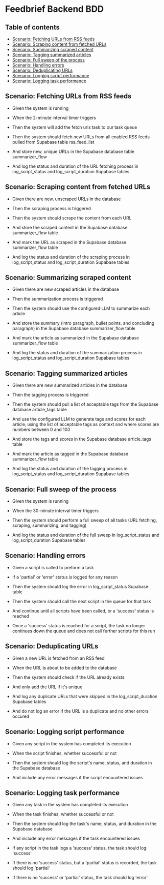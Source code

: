 # Feedbrief Backend BDD

## Table of contents

- [Scenario: Fetching URLs from RSS feeds](#scenario-fetching-urls-from-rss-feeds)
- [Scenario: Scraping content from fetched URLs](#scenario-scraping-content-from-fetched-urls)
- [Scenario: Summarizing scraped content](#scenario-summarizing-scraped-content)
- [Scenario: Tagging summarized articles](#scenario-tagging-summarized-articles)
- [Scenario: Full sweep of the process](#scenario-full-sweep-of-the-process)
- [Scenario: Handling errors](#scenario-handling-errors)
- [Scenario: Deduplicating URLs](#scenario-deduplicating-urls)
- [Scenario: Logging script performance](#scenario-logging-script-performance)
- [Scenario: Logging task performance](#scenario-logging-task-performance)

## Scenario: Fetching URLs from RSS feeds

- Given the system is running

- When the 2-minute interval timer triggers

- Then the system will add the fetch urls task to our task queue

- Then the system should fetch new URLs from all enabled RSS feeds pulled from Supabase table rss_feed_list

- And store new, unique URLs in the Supabase database table summarizer_flow

- And log the status and duration of the URL fetching process in log_script_status and log_script_duration Supabase tables


## Scenario: Scraping content from fetched URLs

- Given there are new, unscraped URLs in the database

- Then the scraping process is triggered

- Then the system should scrape the content from each URL

- And store the scraped content in the Supabase database summarizer_flow table

- And mark the URL as scraped in the Supabase database summarizer_flow table

- And log the status and duration of the scraping process in log_script_status and log_script_duration Supabase tables


## Scenario: Summarizing scraped content

- Given there are new scraped articles in the database

- Then the summarization process is triggered

- Then the system should use the configured LLM to summarize each article

- And store the summary (intro paragraph, bullet points, and concluding paragraph) in the Supabase database summarizer_flow table

- And mark the article as summarized in the Supabase database summarizer_flow table

- And log the status and duration of the summarization process in log_script_status and log_script_duration Supabase tables


## Scenario: Tagging summarized articles

- Given there are new summarized articles in the database

- Then the tagging process is triggered

- Then the system should pull a list of acceptable tags from the Supabase database article_tags table

- And use the configured LLM to generate tags and scores for each article, using the list of acceptable tags as context and where scores are numbers between 0 and 100

- And store the tags and scores in the Supabase database article_tags table

- And mark the article as tagged in the Supabase database summarizer_flow table

- And log the status and duration of the tagging process in log_script_status and log_script_duration Supabase tables


## Scenario: Full sweep of the process

- Given the system is running

- When the 30-minute interval timer triggers

- Then the system should perform a full sweep of all tasks (URL fetching, scraping, summarizing, and tagging)

- And log the status and duration of the full sweep in log_script_status and log_script_duration Supabase tables


## Scenario: Handling errors

- Given a script is called to preform a task

- If a 'partial' or 'error' status is logged for any reason

- Then the system should log the error in log_script_status Supabase table

- Then the system should call the next script in the queue for that task

- And continue until all scripts have been called, or a 'success' status is reached

- Once a 'success' status is reached for a script, the task no longer continues down the queue and does not call further scripts for this run
  

## Scenario: Deduplicating URLs

- Given a new URL is fetched from an RSS feed

- When the URL is about to be added to the database

- Then the system should check if the URL already exists

- And only add the URL if it's unique

- And log any duplicate URLs that were skipped in the log_script_duration Supabase tables

- And do not log an error if the URL is a duplicate and no other errors occured
  

## Scenario: Logging script performance

- Given any script in the system has completed its execution

- When the script finishes, whether successful or not

- Then the system should log the script's name, status, and duration in the Supabase database

- And include any error messages if the script encountered issues


## Scenario: Logging task performance

- Given any task in the system has completed its execution

- When the task finishes, whether successful or not

- Then the system should log the task's name, status, and duration in the Supabase database

- And include any error messages if the task encountered issues

- If any script in the task logs a 'success' status, the task should log 'success'

- If there is no 'success' status, but a 'partial' status is recorded, the task should log 'partial'

- If there is no 'success' or 'partial' status, the task should log 'error'

